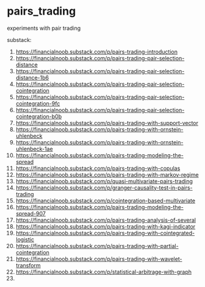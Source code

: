 # pairs_trading
experiments with pair trading

substack:
1. https://financialnoob.substack.com/p/pairs-trading-introduction
2. https://financialnoob.substack.com/p/pairs-trading-pair-selection-distance
3. https://financialnoob.substack.com/p/pairs-trading-pair-selection-distance-1b6
4. https://financialnoob.substack.com/p/pairs-trading-pair-selection-cointegration
5. https://financialnoob.substack.com/p/pairs-trading-pair-selection-cointegration-9fc
6. https://financialnoob.substack.com/p/pairs-trading-pair-selection-cointegration-b0b
7. https://financialnoob.substack.com/p/pairs-trading-with-support-vector
8. https://financialnoob.substack.com/p/pairs-trading-with-ornstein-uhlenbeck
9. https://financialnoob.substack.com/p/pairs-trading-with-ornstein-uhlenbeck-1ae
10. https://financialnoob.substack.com/p/pairs-trading-modeling-the-spread
11. https://financialnoob.substack.com/p/pairs-trading-with-copulas
12. https://financialnoob.substack.com/p/pairs-trading-with-markov-regime
13. https://financialnoob.substack.com/p/quasi-multivariate-pairs-trading
14. https://financialnoob.substack.com/p/granger-causality-test-in-pairs-trading
15. https://financialnoob.substack.com/p/cointegration-based-multivariate
16. https://financialnoob.substack.com/p/pairs-trading-modeling-the-spread-907
17. https://financialnoob.substack.com/p/pairs-trading-analysis-of-several
18. https://financialnoob.substack.com/p/pairs-trading-with-kagi-indicator
19. https://financialnoob.substack.com/p/pairs-trading-with-cointegrated-logistic
20. https://financialnoob.substack.com/p/pairs-trading-with-partial-cointegration
21. https://financialnoob.substack.com/p/pairs-trading-with-wavelet-transform
22. https://financialnoob.substack.com/p/statistical-arbitrage-with-graph
23. 
